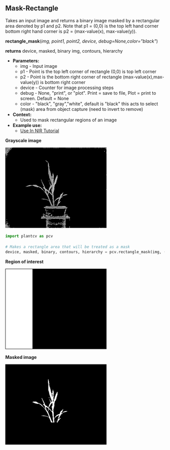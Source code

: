 ## Mask-Rectangle

Takes an input image and returns a binary image masked by a rectangular area denoted by p1 and p2. 
Note that p1 = (0,0) is the top left hand corner bottom right hand corner is p2 = (max-value(x), max-value(y)).

**rectangle_mask**(*img, point1, point2, device, debug=None,color="black"*)

**returns** device, masked, binary img, contours, hierarchy 

- **Parameters:**
    - img - Input image
    - p1 - Point is the top left corner of rectangle (0,0) is top left corner
    - p2 - Point is the bottom right corner of rectangle (max-value(x),max-value(y)) is bottom right corner
    - device - Counter for image processing steps
    - debug - None, "print", or "plot". Print = save to file, Plot = print to screen. Default = None
    - color - "black", "gray","white", default is "black" this acts to select (mask) area from object capture (need to invert to remove)
- **Context:**
    - Used to mask rectangular regions of an image
- **Example use:**
    - [Use In NIR Tutorial](nir_tutorial.md)
    
**Grayscale image**

![Screenshot](img/documentation_images/rectangle_mask/grayscale_image.jpg) 

```python
import plantcv as pcv

# Makes a rectangle area that will be treated as a mask
device, masked, binary, contours, hierarchy = pcv.rectangle_mask(img, (0,0), (75,252), device, debug="print", color="black")
```

**Region of interest**

![Screenshot](img/documentation_images/rectangle_mask/roi.jpg) 

**Masked image**

![Screenshot](img/documentation_images/rectangle_mask/masked.jpg) 
